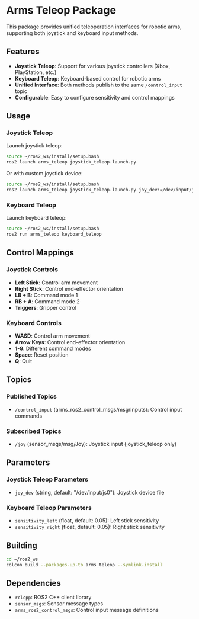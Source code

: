 # Arms Teleop Package

This package provides unified teleoperation interfaces for robotic arms, supporting both joystick and keyboard input methods.

## Features

- **Joystick Teleop**: Support for various joystick controllers (Xbox, PlayStation, etc.)
- **Keyboard Teleop**: Keyboard-based control for robotic arms
- **Unified Interface**: Both methods publish to the same `/control_input` topic
- **Configurable**: Easy to configure sensitivity and control mappings

## Usage

### Joystick Teleop

Launch joystick teleop:
```bash
source ~/ros2_ws/install/setup.bash
ros2 launch arms_teleop joystick_teleop.launch.py
```

Or with custom joystick device:
```bash
source ~/ros2_ws/install/setup.bash
ros2 launch arms_teleop joystick_teleop.launch.py joy_dev:=/dev/input/js1
```

### Keyboard Teleop

Launch keyboard teleop:
```bash
source ~/ros2_ws/install/setup.bash
ros2 run arms_teleop keyboard_teleop
```

## Control Mappings

### Joystick Controls
- **Left Stick**: Control arm movement
- **Right Stick**: Control end-effector orientation
- **LB + B**: Command mode 1
- **RB + A**: Command mode 2
- **Triggers**: Gripper control

### Keyboard Controls
- **WASD**: Control arm movement
- **Arrow Keys**: Control end-effector orientation
- **1-9**: Different command modes
- **Space**: Reset position
- **Q**: Quit

## Topics

### Published Topics
- `/control_input` (arms_ros2_control_msgs/msg/Inputs): Control input commands

### Subscribed Topics
- `/joy` (sensor_msgs/msg/Joy): Joystick input (joystick_teleop only)

## Parameters

### Joystick Teleop Parameters
- `joy_dev` (string, default: "/dev/input/js0"): Joystick device file

### Keyboard Teleop Parameters
- `sensitivity_left` (float, default: 0.05): Left stick sensitivity
- `sensitivity_right` (float, default: 0.05): Right stick sensitivity

## Building

```bash
cd ~/ros2_ws
colcon build --packages-up-to arms_teleop --symlink-install
```

## Dependencies

- `rclcpp`: ROS2 C++ client library
- `sensor_msgs`: Sensor message types
- `arms_ros2_control_msgs`: Control input message definitions 